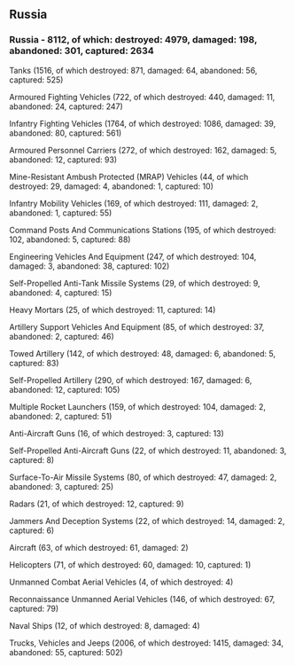 
 
 ## Russia
 
 ### Russia - 8112, of which: destroyed: 4979, damaged: 198, abandoned: 301, captured: 2634

 

 

 Tanks (1516, of which destroyed: 871, damaged: 64, abandoned: 56, captured: 525)

 Armoured Fighting Vehicles (722, of which destroyed: 440, damaged: 11, abandoned: 24, captured: 247)

 Infantry Fighting Vehicles (1764, of which destroyed: 1086, damaged: 39, abandoned: 80, captured: 561)

 Armoured Personnel Carriers (272, of which destroyed: 162, damaged: 5, abandoned: 12, captured: 93)

 Mine-Resistant Ambush Protected (MRAP) Vehicles (44, of which destroyed: 29, damaged: 4, abandoned: 1, captured: 10)

 Infantry Mobility Vehicles (169, of which destroyed: 111, damaged: 2, abandoned: 1, captured: 55)

 Command Posts And Communications Stations (195, of which destroyed: 102, abandoned: 5, captured: 88)

 Engineering Vehicles And Equipment (247, of which destroyed: 104, damaged: 3, abandoned: 38, captured: 102)

 Self-Propelled Anti-Tank Missile Systems (29, of which destroyed: 9, abandoned: 4, captured: 15)

 Heavy Mortars (25, of which destroyed: 11, captured: 14)

 Artillery Support Vehicles And Equipment (85, of which destroyed: 37, abandoned: 2, captured: 46)

 Towed Artillery (142, of which destroyed: 48, damaged: 6, abandoned: 5, captured: 83)

 Self-Propelled Artillery (290, of which destroyed: 167, damaged: 6, abandoned: 12, captured: 105)

 Multiple Rocket Launchers (159, of which destroyed: 104, damaged: 2, abandoned: 2, captured: 51)

 Anti-Aircraft Guns (16, of which destroyed: 3, captured: 13)

 Self-Propelled Anti-Aircraft Guns (22, of which destroyed: 11, abandoned: 3, captured: 8)

 Surface-To-Air Missile Systems (80, of which destroyed: 47, damaged: 2, abandoned: 3, captured: 25)

 Radars (21, of which destroyed: 12, captured: 9)

 Jammers And Deception Systems (22, of which destroyed: 14, damaged: 2, captured: 6)

 Aircraft (63, of which destroyed: 61, damaged: 2)

 Helicopters (71, of which destroyed: 60, damaged: 10, captured: 1)

 Unmanned Combat Aerial Vehicles (4, of which destroyed: 4)

 Reconnaissance Unmanned Aerial Vehicles (146, of which destroyed: 67, captured: 79)

 Naval Ships (12, of which destroyed: 8, damaged: 4)

 Trucks, Vehicles and Jeeps (2006, of which destroyed: 1415, damaged: 34, abandoned: 55, captured: 502)


